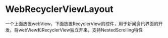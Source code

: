 # WebRecyclerViewLayout
一个上面放置webView，下面放置RecyclerView的控件，用于新闻资讯界面的开发，将webView和RecyclerView独立开来，支持NestedScrolling特性
